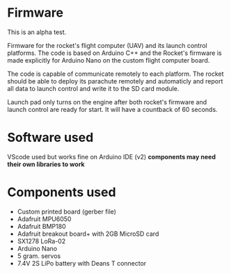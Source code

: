 # Firmware
This is an alpha test.

Firmware for the rocket's flight computer (UAV) and its launch control platforms. The code is based on Arduino C++ and the Rocket's firmware is made explicitly for Arduino Nano on the custom flight computer board.

The code is capable of communicate remotely to each platform. The rocket should be able to deploy its parachute remotely and automaticly and report all data to launch control and write it to the SD card module.

Launch pad only turns on the engine after both rocket's firmware and launch control are ready for start. It will have a countback of 60 seconds.

# Software used
VScode used but works fine on Arduino IDE (v2)
**components may need their own libraries to work**

# Components used
- Custom printed board (gerber file)
- Adafruit MPU6050
- Adafruit BMP180
- Adafruit breakout board+ with 2GB MicroSD card
- SX1278 LoRa-02
- Arduino Nano
- 5 gram. servos
- 7.4V 2S LiPo battery with Deans T connector